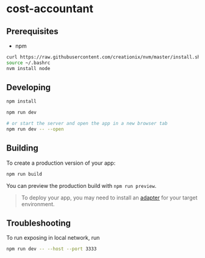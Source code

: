 # cost-accountant

## Prerequisites

- npm

```bash
curl https://raw.githubusercontent.com/creationix/nvm/master/install.sh | bash
source ~/.bashrc  
nvm install node 
```

## Developing

```bash
npm install

npm run dev

# or start the server and open the app in a new browser tab
npm run dev -- --open
```

## Building

To create a production version of your app:

```bash
npm run build
```

You can preview the production build with `npm run preview`.

> To deploy your app, you may need to install an [adapter](https://kit.svelte.dev/docs/adapters) for your target environment.

## Troubleshooting

To run exposing in local network, run

```bash
npm run dev -- --host --port 3333
```
